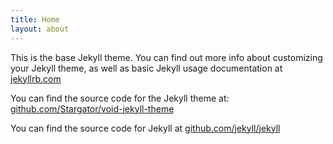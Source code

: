 ```yaml
---
title: Home
layout: about
---
```


This is the base Jekyll theme. You can find out more info about customizing your Jekyll theme, as well as basic Jekyll usage documentation at [jekyllrb.com](http://jekyllrb.com/)

You can find the source code for the Jekyll theme at: [github.com/Stargator/void-jekyll-theme](https://github.com/Stargator/void-jekyll-theme)

You can find the source code for Jekyll at [github.com/jekyll/jekyll](https://github.com/jekyll/jekyll)
